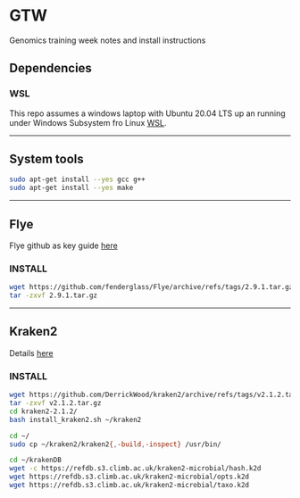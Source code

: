 # GTW
Genomics training week notes and install instructions

## Dependencies
### WSL
This repo assumes a windows laptop with Ubuntu 20.04 LTS up an running under Windows Subsystem fro Linux [WSL](https://learn.microsoft.com/en-us/windows/wsl/install).

----

## System tools
```bash
sudo apt-get install --yes gcc g++
sudo apt-get install --yes make
```

----

## Flye
Flye github as key guide [here](https://github.com/fenderglass/Flye/blob/flye/docs/INSTALL.md)

### INSTALL
```bash
wget https://github.com/fenderglass/Flye/archive/refs/tags/2.9.1.tar.gz
tar -zxvf 2.9.1.tar.gz
```

----

## Kraken2
Details [here](https://github.com/DerrickWood/kraken2/)

### INSTALL
```bash
wget https://github.com/DerrickWood/kraken2/archive/refs/tags/v2.1.2.tar.gz
tar -zxvf v2.1.2.tar.gz
cd kraken2-2.1.2/
bash install_kraken2.sh ~/kraken2
```


```bash
cd ~/
sudo cp ~/kraken2/kraken2{,-build,-inspect} /usr/bin/
```

```bash
cd ~/krakenDB
wget -c https://refdb.s3.climb.ac.uk/kraken2-microbial/hash.k2d
wget https://refdb.s3.climb.ac.uk/kraken2-microbial/opts.k2d
wget https://refdb.s3.climb.ac.uk/kraken2-microbial/taxo.k2d

```



